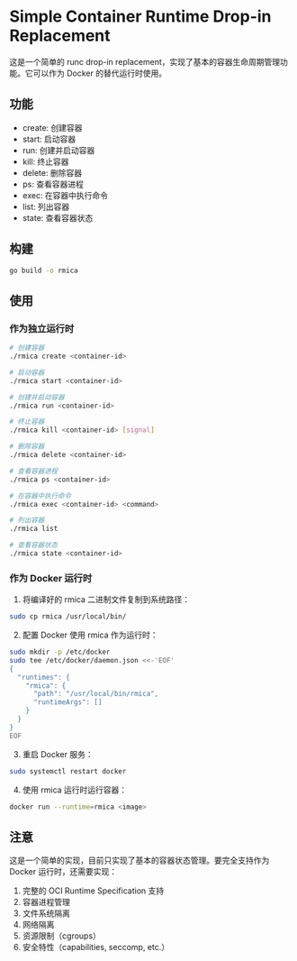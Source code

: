 # Simple Container Runtime Drop-in Replacement

这是一个简单的 runc drop-in replacement，实现了基本的容器生命周期管理功能。它可以作为 Docker 的替代运行时使用。

## 功能

- create: 创建容器
- start: 启动容器
- run: 创建并启动容器
- kill: 终止容器
- delete: 删除容器
- ps: 查看容器进程
- exec: 在容器中执行命令
- list: 列出容器
- state: 查看容器状态

## 构建

```bash
go build -o rmica
```

## 使用

### 作为独立运行时

```bash
# 创建容器
./rmica create <container-id>

# 启动容器
./rmica start <container-id>

# 创建并启动容器
./rmica run <container-id>

# 终止容器
./rmica kill <container-id> [signal]

# 删除容器
./rmica delete <container-id>

# 查看容器进程
./rmica ps <container-id>

# 在容器中执行命令
./rmica exec <container-id> <command>

# 列出容器
./rmica list

# 查看容器状态
./rmica state <container-id>
```

### 作为 Docker 运行时

1. 将编译好的 rmica 二进制文件复制到系统路径：
```bash
sudo cp rmica /usr/local/bin/
```

2. 配置 Docker 使用 rmica 作为运行时：
```bash
sudo mkdir -p /etc/docker
sudo tee /etc/docker/daemon.json <<-'EOF'
{
  "runtimes": {
    "rmica": {
      "path": "/usr/local/bin/rmica",
      "runtimeArgs": []
    }
  }
}
EOF
```

3. 重启 Docker 服务：
```bash
sudo systemctl restart docker
```

4. 使用 rmica 运行时运行容器：
```bash
docker run --runtime=rmica <image>
```

## 注意

这是一个简单的实现，目前只实现了基本的容器状态管理。要完全支持作为 Docker 运行时，还需要实现：

1. 完整的 OCI Runtime Specification 支持
2. 容器进程管理
3. 文件系统隔离
4. 网络隔离
5. 资源限制（cgroups）
6. 安全特性（capabilities, seccomp, etc.） 
